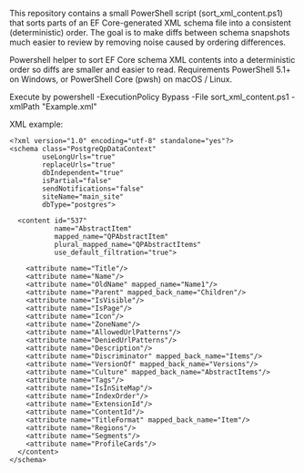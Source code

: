This repository contains a small PowerShell script (sort_xml_content.ps1) that sorts parts of an EF Core-generated XML schema file into a consistent (deterministic) order. The goal is to make diffs between schema snapshots much easier to review by removing noise caused by ordering differences.

Powershell helper to sort EF Core schema XML contents into a deterministic order so diffs are smaller and easier to read.
Requirements
PowerShell 5.1+ on Windows, or PowerShell Core (pwsh) on macOS / Linux.

Execute by
powershell -ExecutionPolicy Bypass -File sort_xml_content.ps1 -xmlPath "Example.xml"

XML example:
```
<?xml version="1.0" encoding="utf-8" standalone="yes"?>
<schema class="PostgreQpDataContext"
        useLongUrls="true"
        replaceUrls="true"
        dbIndependent="true"
        isPartial="false"
        sendNotifications="false"
        siteName="main_site"
        dbType="postgres">

  <content id="537"
           name="AbstractItem"
           mapped_name="QPAbstractItem"
           plural_mapped_name="QPAbstractItems"
           use_default_filtration="true">

    <attribute name="Title"/>
    <attribute name="Name"/>
    <attribute name="OldName" mapped_name="Name1"/>
    <attribute name="Parent" mapped_back_name="Children"/>
    <attribute name="IsVisible"/>
    <attribute name="IsPage"/>
    <attribute name="Icon"/>
    <attribute name="ZoneName"/>
    <attribute name="AllowedUrlPatterns"/>
    <attribute name="DeniedUrlPatterns"/>
    <attribute name="Description"/>
    <attribute name="Discriminator" mapped_back_name="Items"/>
    <attribute name="VersionOf" mapped_back_name="Versions"/>
    <attribute name="Culture" mapped_back_name="AbstractItems"/>
    <attribute name="Tags"/>
    <attribute name="IsInSiteMap"/>
    <attribute name="IndexOrder"/>
    <attribute name="ExtensionId"/>
    <attribute name="ContentId"/>
    <attribute name="TitleFormat" mapped_back_name="Item"/>
    <attribute name="Regions"/>
    <attribute name="Segments"/>
    <attribute name="ProfileCards"/>
  </content>
</schema>
```
